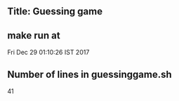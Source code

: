 ## Title: **Guessing game**
## make run at
Fri Dec 29 01:10:26 IST 2017
## Number of lines in guessinggame.sh
41

